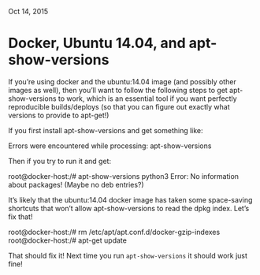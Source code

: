 Oct 14, 2015
# Docker, Ubuntu 14.04, and apt-show-versions

If you’re using docker and the ubuntu:14.04 image (and possibly other images as well), then you’ll want to follow the following steps to get apt-show-versions to work, which is an essential tool if you want perfectly reproducible builds/deploys (so that you can figure out exactly what versions to provide to apt-get!)

If you first install apt-show-versions and get something like:

Errors were encountered while processing:
 apt-show-versions

Then if you try to run it and get:

root@docker-host:/# apt-show-versions python3
Error: No information about packages! (Maybe no deb entries?)

It’s likely that the ubuntu:14.04 docker image has taken some space-saving shortcuts that won’t allow apt-show-versions to read the dpkg index. Let’s fix that!

root@docker-host:/# rm /etc/apt/apt.conf.d/docker-gzip-indexes
root@docker-host:/# apt-get update

That should fix it! Next time you run `apt-show-versions` it should work just fine!
